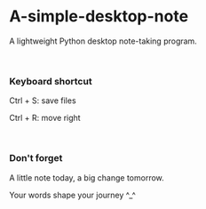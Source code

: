 # A-simple-desktop-note
A lightweight Python desktop note-taking program.

<br>

### Keyboard shortcut
<p> Ctrl + S: save files </p>
<p> Ctrl + R: move right </p>

<br>

### Don't forget
<p> A little note today, a big change tomorrow. </p>
<p> Your words shape your journey ^_^ </p>
